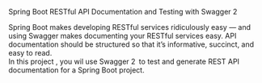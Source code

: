 Spring Boot RESTful API Documentation and Testing with Swagger 2

Spring Boot makes developing RESTful services ridiculously easy — and using Swagger makes documenting your RESTful services easy. API documentation should be structured so that it’s informative, succinct, and easy to read.  
In this project , you wil use Swagger 2 to test and generate REST API documentation for a Spring Boot project.
